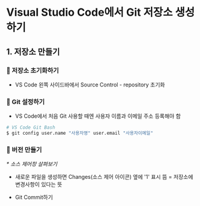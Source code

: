 # Visual Studio Code에서 Git 저장소 생성하기

## 1. 저장소 만들기

### 🚀 저장소 초기화하기

+ VS Code 왼쪽 사이드바에서 Source Control - repository 초기화

### 🚀 Git 설정하기

+ VS Code에서 처음 Git 사용할 때엔 사용자 이름과 이메일 주소 등록해야 함

```bash
# VS Code Git Bash
$ git config user.name "사용자명" user.email "사용자이메일"
```

### 🚀 버전 만들기

*\* 소스 제어창 살펴보기*

+ 새로운 파일을 생성하면 Changes(소스 제어 아이콘) 옆에 '1' 표시 뜸 = 저장소에 변경사항이 있다는 뜻

+ Git Commit하기